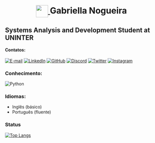  <h1 align="center">
    <a href="https://www.dio.me/">
        <img align="center" width="40px" src="https://hermes.digitalinnovation.one/assets/diome/logo-minimized.png">
    </a>
    Gabriella Nogueira
</h1>
<h2> Systems Analysis and Development Student at UNINTER </h2> 

#### Contatos:

[![E-mail](https://img.shields.io/badge/-Email-000?style=for-the-badge&logo=microsoft-outlook&logoColor=E94D5F)](virpry.gon@gmail.com)
[![LinkedIn](https://img.shields.io/badge/LinkedIn-000?style=for-the-badge&logo=linkedin&logoColor=0E76A8)](https://www.linkedin.com/in/gabriella-nogueira-5256a226a/)
[![GitHub](https://img.shields.io/badge/GitHub-000?style=for-the-badge&logo=github&logoColor=30A3DC)](https://github.com/virpry)
[![Discord](https://img.shields.io/badge/Discord-000?style=for-the-badge&logo=discord)](https://www.discord.com/in/virpry/)
[![Twitter](https://img.shields.io/badge/Twitter-000?style=for-the-badge&logo=twitter)](https://twitter.com/virpry)
[![Instagram](https://img.shields.io/badge/Instagram-000?style=for-the-badge&logo=instagram)](https://www.instagram.com/nogueiragabs/)

### Conhecimento:

![Python](https://img.shields.io/badge/Python-000?style=for-the-badge&logo=python)

### Idiomas:
- Inglês (básico)
- Português (fluente)

### Status

<div>
<a href="https://github.com/virpry">
  
![Top Langs](https://github-readme-stats-git-masterrstaa-rickstaa.vercel.app/api/top-langs/?username=VIRPRY&layout=compact&bg_color=000&border_color=30A3DC&title_color=E94D5F&text_color=FFF)
